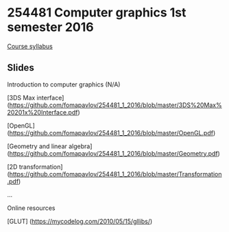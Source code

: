 # 254481 Computer graphics 1st semester 2016 

[Course syllabus](https://github.com/fomapavlov/254481_1_2016/blob/master/syllabus_59_1_254481.pdf)

## Slides
Introduction to computer graphics (N/A)

[3DS Max interface] (https://github.com/fomapavlov/254481_1_2016/blob/master/3DS%20Max%20201x%20Interface.pdf)

[OpenGL] (https://github.com/fomapavlov/254481_1_2016/blob/master/OpenGL.pdf)

[Geometry and linear algebra] (https://github.com/fomapavlov/254481_1_2016/blob/master/Geometry.pdf)

[2D transformation] (https://github.com/fomapavlov/254481_1_2016/blob/master/Transformation.pdf)

...

Online resources

[GLUT] (https://mycodelog.com/2010/05/15/gllibs/)
